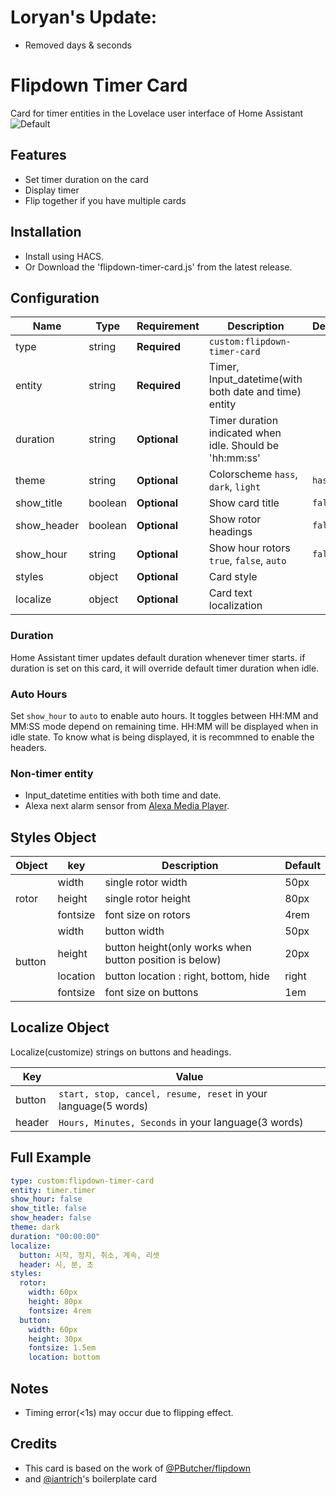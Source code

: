 # Loryan's Update:
- Removed days & seconds

# Flipdown Timer Card

Card for timer entities in the Lovelace user interface of Home Assistant
![Default](card.png)

## Features

- Set timer duration on the card
- Display timer
- Flip together if you have multiple cards

## Installation

- Install using HACS.
- Or Download the 'flipdown-timer-card.js' from the latest release.

## Configuration

| Name        | Type    | Requirement  | Description                                              | Default |
| ----------- | ------- | ------------ | -------------------------------------------------------- | ------- |
| type        | string  | **Required** | `custom:flipdown-timer-card`                             |         |
| entity      | string  | **Required** | Timer, Input_datetime(with both date and time) entity                                            |         |
| duration    | string  | **Optional** | Timer duration indicated when idle. Should be 'hh:mm:ss' |         |
| theme       | string  | **Optional** | Colorscheme `hass`, `dark`, `light`                      | `hass`  |
| show_title  | boolean | **Optional** | Show card title                                          | `false` |
| show_header | boolean | **Optional** | Show rotor headings                                      | `false` |
| show_hour   | string  | **Optional** | Show hour rotors `true`, `false`, `auto`                 | `false` |
| styles      | object  | **Optional** | Card style                                               |         |
| localize    | object  | **Optional** | Card text localization                                   |         |

### **Duration**

Home Assistant timer updates default duration whenever timer starts. if duration is set on this card, it will override default timer duration when idle.

### **Auto Hours**

Set `show_hour` to `auto` to enable auto hours.
It toggles between HH:MM and MM:SS mode depend on remaining time.
HH:MM will be displayed when in idle state. To know what is being displayed, it is recommned to enable the headers.

### **Non-timer entity**

- Input_datetime entities with both time and date.
- Alexa next alarm sensor from [ Alexa Media Player](https://github.com/custom-components/alexa_media_player).

## Styles Object

<table>
<thead>
<tr>
<th>Object</th>
<th>key</th>
<th>Description</th>
<th>Default</th>
</tr>
</thead>
<tbody>
<tr>
<td rowspan=3>rotor</td>
<td>width</td>
<td>single rotor width</td>
<td>50px</td>
</tr>
<tr>
<td>height</td>
<td>single rotor height</td>
<td>80px</td>
</tr>
<tr>
<td>fontsize</td>
<td>font size on rotors</td>
<td>4rem</td>
</tr>
<tr>
<td rowspan=4>button</td>
<td>width</td>
<td>button width</td>
<td>50px</td>
</tr>
<tr>
<td>height</td>
<td>button height(only works when button position is below)</td>
<td>20px</td>
</tr>
<tr>
<td>location</td>
<td>button location : right, bottom, hide</td>
<td>right</td>
</tr>
<tr>
<td>fontsize</td>
<td>font size on buttons</td>
<td>1em</td>
</tr>
</tbody>
</table>

## Localize Object

Localize(customize) strings on buttons and headings.

| Key    | Value                                                          |
| ------ | -------------------------------------------------------------- |
| button | `start, stop, cancel, resume, reset` in your language(5 words) |
| header | `Hours, Minutes, Seconds` in your language(3 words)            |

## Full Example

```yaml
type: custom:flipdown-timer-card
entity: timer.timer
show_hour: false
show_title: false
show_header: false
theme: dark
duration: "00:00:00"
localize:
  button: 시작, 정지, 취소, 계속, 리셋
  header: 시, 분, 초
styles:
  rotor:
    width: 60px
    height: 80px
    fontsize: 4rem
  button:
    width: 60px
    height: 30px
    fontsize: 1.5em
    location: bottom
```

## Notes

- Timing error(<1s) may occur due to flipping effect.

## Credits

- This card is based on the work of [@PButcher/flipdown](https://github.com/PButcher/flipdown)
- and [@iantrich](https://github.com/iantrich)'s boilerplate card

